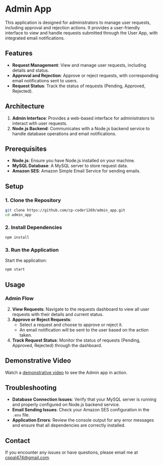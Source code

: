 # Admin App

This application is designed for administrators to manage user requests, including approval and rejection actions. It provides a user-friendly interface to view and handle requests submitted through the User App, with integrated email notifications.

## Features

- **Request Management**: View and manage user requests, including details and status.
- **Approval and Rejection**: Approve or reject requests, with corresponding email notifications sent to users.
- **Request Status**: Track the status of requests (Pending, Approved, Rejected).

## Architecture

1. **Admin Interface**: Provides a web-based interface for administrators to interact with user requests.
2. **Node.js Backend**: Communicates with a Node.js backend service to handle database operations and email notifications.

## Prerequisites

- **Node.js**: Ensure you have Node.js installed on your machine.
- **MySQL Database**: A MySQL server to store request data.
- **Amazon SES**: Amazon Simple Email Service for sending emails.

## Setup

### 1. Clone the Repository

```sh
git clone https://github.com/cp-coder1269/admin_app.git
cd admin_app
```

### 2. Install Dependencies

```sh
npm install
```

### 3. Run the Application

Start the application:

```sh
npm start
```

## Usage

### Admin Flow

2. **View Requests**: Navigate to the requests dashboard to view all user requests with their details and current status.
3. **Approve or Reject Requests**:
   - Select a request and choose to approve or reject it.
   - An email notification will be sent to the user based on the action taken.
4. **Track Request Status**: Monitor the status of requests (Pending, Approved, Rejected) through the dashboard.

## Demonstrative Video

Watch a [demonstrative video](https://drive.google.com/file/d/1Gw1lmTPa-ulLNhDXvaelCUJnOo5vojem/view?usp=share_link) to see the Admin app in action.

## Troubleshooting

- **Database Connection Issues**: Verify that your MySQL server is running and properly configured on Node.js backend service.
- **Email Sending Issues**: Check your Amazon SES configuration in the `.env` file.
- **Application Errors**: Review the console output for any error messages and ensure that all dependencies are correctly installed.

## Contact

If you encounter any issues or have questions, please email me at cppal474@gmail.com.
